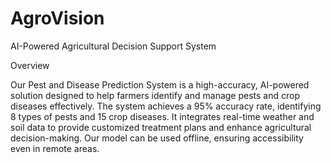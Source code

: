 # AgroVision
AI-Powered Agricultural Decision Support System

Overview

Our Pest and Disease Prediction System is a high-accuracy, AI-powered solution designed to help farmers identify and manage pests and crop diseases effectively. The system achieves a 95% accuracy rate, identifying 8 types of pests and 15 crop diseases. It integrates real-time weather and soil data to provide customized treatment plans and enhance agricultural decision-making. Our model can be used offline, ensuring accessibility even in remote areas.
